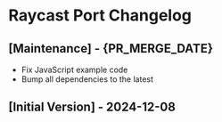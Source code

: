 # Raycast Port Changelog

## [Maintenance] - {PR_MERGE_DATE}

- Fix JavaScript example code
- Bump all dependencies to the latest

## [Initial Version] - 2024-12-08

